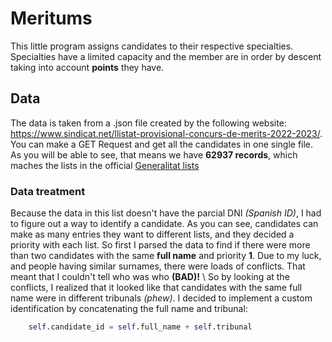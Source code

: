 # Meritums

This little program assigns candidates to their respective specialties. Specialties have a limited capacity and the member are in order by descent taking into account **points** they have.

## Data

The data is taken from a .json file created by the following website: https://www.sindicat.net/llistat-provisional-concurs-de-merits-2022-2023/. You can make a GET Request and get all the candidates in one single file.
As you will be able to see, that means we have **62937 records**, which maches the lists in the official [Generalitat lists](https://educacio.gencat.cat/web/.content/home/arees-actuacio/professors/oposicions/ingres-acces-cossos-docents/concurs-merits/valoracio-provisional/llista-provisional-merits-cos-especialitat.pdf)

### Data treatment

Because the data in this list doesn't have the parcial DNI *(Spanish ID)*, I had to figure out a way to identify a candidate. As you can see, candidates can make as many entries they want to different lists, and they decided a priority with each list. So first I parsed the data to find if there were more than two candidates with the same **full name** and priority **1**. Due to my luck, and people having similar surnames, there were loads of conflicts. That meant that I couldn't tell who was who **(BAD)!**
\ 
So by looking at the conflicts, I realized that it looked like that candidates with the same full name were in different tribunals *(phew)*. I decided to implement a custom identification by concatenating the full name and tribunal:

```Python
    self.candidate_id = self.full_name + self.tribunal
```
